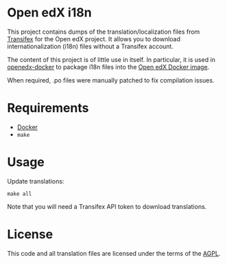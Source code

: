 # Open edX i18n

This project contains dumps of the translation/localization files from [Transifex](https://www.transifex.com/open-edx/) for the Open edX project. It allows you to download internationalization (i18n) files without a Transifex account.

The content of this project is of little use in itself. In particular, it is used in [openedx-docker](https://github.com/regisb/openedx-docker) to package i18n files into the [Open edX Docker image](https://hub.docker.com/r/regis/openedx/).

When required, .po files were manually patched to fix compilation issues.

# Requirements

- [Docker](https://docs.docker.com/engine/installation/)
- `make`

# Usage

Update translations:

    make all

Note that you will need a Transifex API token to download translations.

# License

This code and all translation files are licensed under the terms of the [AGPL](https://www.gnu.org/licenses/agpl-3.0.en.html).
